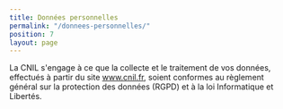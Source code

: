 ```yaml
---
title: Données personnelles
permalink: "/donnees-personnelles/"
position: 7
layout: page
---
```


La CNIL s'engage à ce que la collecte et le traitement de vos données, effectués à partir du site www.cnil.fr, soient conformes au règlement général sur la protection des données (RGPD) et à la loi Informatique et Libertés.

